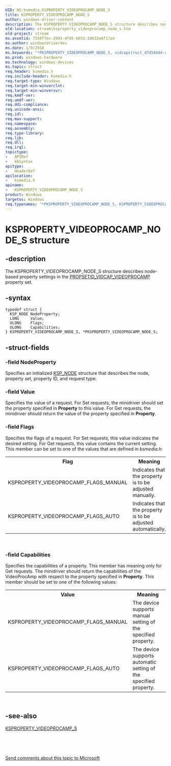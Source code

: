 ```yaml
---
UID: NS:ksmedia.KSPROPERTY_VIDEOPROCAMP_NODE_S
title: KSPROPERTY_VIDEOPROCAMP_NODE_S
author: windows-driver-content
description: The KSPROPERTY_VIDEOPROCAMP_NODE_S structure describes node-based property settings in the PROPSETID_VIDCAP_VIDEOPROCAMP property set.
old-location: stream\ksproperty_videoprocamp_node_s.htm
old-project: stream
ms.assetid: 7350ffec-2993-4f05-b031-3d633a6f17ad
ms.author: windowsdriverdev
ms.date: 1/9/2018
ms.keywords: "*PKSPROPERTY_VIDEOPROCAMP_NODE_S, vidcapstruct_d7d544d4-dd33-4498-9104-c63fa5a48079.xml, KSPROPERTY_VIDEOPROCAMP_NODE_S, PKSPROPERTY_VIDEOPROCAMP_NODE_S structure pointer [Streaming Media Devices], stream.ksproperty_videoprocamp_node_s, PKSPROPERTY_VIDEOPROCAMP_NODE_S, ksmedia/PKSPROPERTY_VIDEOPROCAMP_NODE_S, KSPROPERTY_VIDEOPROCAMP_NODE_S structure [Streaming Media Devices], ksmedia/KSPROPERTY_VIDEOPROCAMP_NODE_S"
ms.prod: windows-hardware
ms.technology: windows-devices
ms.topic: struct
req.header: ksmedia.h
req.include-header: Ksmedia.h
req.target-type: Windows
req.target-min-winverclnt: 
req.target-min-winversvr: 
req.kmdf-ver: 
req.umdf-ver: 
req.ddi-compliance: 
req.unicode-ansi: 
req.idl: 
req.max-support: 
req.namespace: 
req.assembly: 
req.type-library: 
req.lib: 
req.dll: 
req.irql: 
topictype:
-	APIRef
-	kbSyntax
apitype:
-	HeaderDef
apilocation:
-	ksmedia.h
apiname:
-	KSPROPERTY_VIDEOPROCAMP_NODE_S
product: Windows
targetos: Windows
req.typenames: "*PKSPROPERTY_VIDEOPROCAMP_NODE_S, KSPROPERTY_VIDEOPROCAMP_NODE_S"
---
```


# KSPROPERTY_VIDEOPROCAMP_NODE_S structure


## -description


The KSPROPERTY_VIDEOPROCAMP_NODE_S structure describes node-based property settings in the <a href="https://msdn.microsoft.com/library/windows/hardware/ff568122">PROPSETID_VIDCAP_VIDEOPROCAMP</a> property set.


## -syntax


````
typedef struct {
  KSP_NODE NodeProperty;
  LONG     Value;
  ULONG    Flags;
  ULONG    Capabilities;
} KSPROPERTY_VIDEOPROCAMP_NODE_S, *PKSPROPERTY_VIDEOPROCAMP_NODE_S;
````


## -struct-fields




### -field NodeProperty

Specifies an initialized <a href="..\ks\ns-ks-ksp_node.md">KSP_NODE</a> structure that describes the node, property set, property ID, and request type.


### -field Value

Specifies the value of a request. For Set requests, the minidriver should set the property specified in <b>Property</b> to this value. For Get requests, the minidriver should return the value of the property specified in <b>Property</b>.


### -field Flags

Specifies the flags of a request. For Set requests, this value indicates the desired setting. For Get requests, this value contains the current setting. This member can be set to one of the values that are defined in <i>ksmedia.h</i>:
<table>
<tr>
<th>Flag</th>
<th>Meaning</th>
</tr>
<tr>
<td>
KSPROPERTY_VIDEOPROCAMP_FLAGS_MANUAL

</td>
<td>
Indicates that the property is to be adjusted manually.

</td>
</tr>
<tr>
<td>
KSPROPERTY_VIDEOPROCAMP_FLAGS_AUTO

</td>
<td>
Indicates that the property is to be adjusted automatically.

</td>
</tr>
</table> 


### -field Capabilities

Specifies the capabilities of a property. This member has meaning only for Get requests. The minidriver should return the capabilities of the VideoProcAmp with respect to the property specified in <b>Property</b>. This member should be set to one of the following values:
<table>
<tr>
<th>Value</th>
<th>Meaning</th>
</tr>
<tr>
<td>
KSPROPERTY_VIDEOPROCAMP_FLAGS_MANUAL

</td>
<td>
The device supports manual setting of the specified property.

</td>
</tr>
<tr>
<td>
KSPROPERTY_VIDEOPROCAMP_FLAGS_AUTO

</td>
<td>
The device supports automatic setting of the specified property.

</td>
</tr>
</table> 


## -see-also

<a href="..\ksmedia\ns-ksmedia-ksproperty_videoprocamp_s.md">KSPROPERTY_VIDEOPROCAMP_S</a>

 

 

<a href="mailto:wsddocfb@microsoft.com?subject=Documentation%20feedback [stream\stream]:%20KSPROPERTY_VIDEOPROCAMP_NODE_S structure%20 RELEASE:%20(1/9/2018)&amp;body=%0A%0APRIVACY STATEMENT%0A%0AWe use your feedback to improve the documentation. We don't use your email address for any other purpose, and we'll remove your email address from our system after the issue that you're reporting is fixed. While we're working to fix this issue, we might send you an email message to ask for more info. Later, we might also send you an email message to let you know that we've addressed your feedback.%0A%0AFor more info about Microsoft's privacy policy, see http://privacy.microsoft.com/en-us/default.aspx." title="Send comments about this topic to Microsoft">Send comments about this topic to Microsoft</a>

